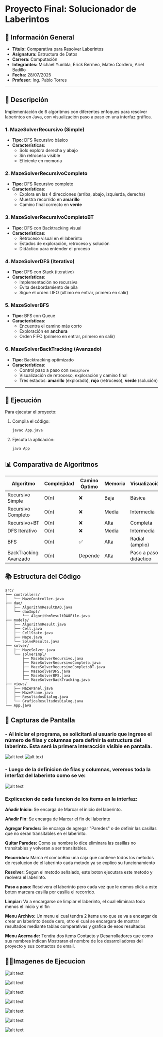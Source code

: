 # Proyecto Final: Solucionador de Laberintos 

## 📌 Información General
- **Título:** Comparativa para Resolver Laberintos  
- **Asignatura:** Estructura de Datos  
- **Carrera:** Computación  
- **Integrantes:** Michael Yumbla, Erick Bermeo, Mateo Cordero, Ariel Badillo  
- **Fecha:** 28/07/2025  
- **Profesor:** Ing. Pablo Torres  

---

## 🧩 Descripción 

Implementación de 6 algoritmos con diferentes enfoques para resolver laberintos en Java, con visualización paso a paso en una interfaz gráfica.

### 1. MazeSolverRecursivo (Simple)
- **Tipo:** DFS Recursivo básico  
- **Características:**
  - Solo explora derecha y abajo  
  - Sin retroceso visible  
  - Eficiente en memoria  

### 2. MazeSolverRecursivoCompleto
- **Tipo:** DFS Recursivo completo  
- **Características:**
  - Explora en las 4 direcciones (arriba, abajo, izquierda, derecha)  
  - Muestra recorrido en **amarillo**  
  - Camino final correcto en **verde**

### 3. MazeSolverRecursivoCompletoBT
- **Tipo:** DFS con Backtracking visual  
- **Características:**
  - Retroceso visual en el laberinto  
  - Estados de exploración, retroceso y solución  
  - Didáctico para entender el proceso  

### 4. MazeSolverDFS (Iterativo)
- **Tipo:** DFS con Stack (iterativo)  
- **Características:**
  - Implementación no recursiva  
  - Evita desbordamiento de pila  
  - Sigue el orden LIFO (último en entrar, primero en salir)  

### 5. MazeSolverBFS
- **Tipo:** BFS con Queue  
- **Características:**
  - Encuentra el camino más corto  
  - Exploración en **anchura**  
  - Orden FIFO (primero en entrar, primero en salir)  

### 6. MazeSolverBackTracking (Avanzado)
- **Tipo:** Backtracking optimizado  
- **Características:**
  - Control paso a paso con `Semaphore`  
  - Visualización de retroceso, exploración y camino final  
  - Tres estados: **amarillo** (explorado), **rojo** (retroceso), **verde** (solución)

---

## 🚀 Ejecución

Para ejecutar el proyecto:

1. Compila el código:
    ```bash
    javac App.java
    ```
2. Ejecuta la aplicación:
    ```bash
    java App
    ```


## 📊 Comparativa de Algoritmos
| Algoritmo             | Complejidad | Camino Óptimo | Memoria | Visualización         |
| --------------------- | ----------- | ------------- | ------- | --------------------- |
| Recursivo Simple      | O(n)        | ❌             | Baja    | Básica                |
| Recursivo Completo    | O(n)        | ❌             | Media   | Intermedia            |
| Recursivo+BT          | O(n)        | ❌             | Alta    | Completa              |
| DFS Iterativo         | O(n)        | ❌             | Media   | Intermedia            |
| BFS                   | O(n)        | ✅             | Alta    | Radial (amplio)       |
| BackTracking Avanzado | O(n)        | Depende       | Alta    | Paso a paso didáctico |


## 📚 Estructura del Código
```plaintext
src/
├── controllers/
│   └── MazeController.java
├── dao/
│   ├── AlgorithmResultDAO.java
│   └── daoImpl/
│       └── AlgorithmResultDAOFile.java
├── models/
│   ├── AlgorithmResult.java
│   ├── Cell.java
│   ├── CellState.java
│   ├── Maze.java
│   └── SolveResults.java
├── solver/
│   ├── MazeSolver.java
│   └── solverImpl/
│       ├── MazeSolverRecursivo.java
│       ├── MazeSolverRecursivoCompleto.java
│       ├── MazeSolverRecursivoCompletoBT.java
│       ├── MazeSolverDFS.java
│       ├── MazeSolverBFS.java
│       └── MazeSolverBackTracking.java
├── views/
│   ├── MazePanel.java
│   ├── MazeFrame.java
│   ├── ResultadosDialog.java
│   └── GraficaResultadosDialog.java
└── App.java

```

## 📸 Capturas de Pantalla

### - Al iniciar el programa, se solicitará al usuario que ingrese el número de filas y columnas para definir la estructura del laberinto. Esta será la primera interacción visible en pantalla.


![alt text](image.png)
![alt text](image-1.png)

### - Luego de la definicion de filas y columnas, veremos toda la interfaz del laberinto como se ve:

![alt text](image-2.png)

### Explicacion de cada funcion de los items en la interfaz:

**Añadir Inicio:** Se encarga de Marcar el inicio del laberinto.

**Añadir Fin:** Se encarga de Marcar el fin del laberinto

**Agregar Paredes:** Se encarga de agregar "Paredes" o de definir las casillas que no seran transitables en el laberinto.

**Quitar Paredes:** Como su nombre lo dice eliminara las casillas no transitables y volveran a ser transitables.

**Recorridos:** Marca el comboBox una caja que contiene todos los metodos de resolucion de el laberinto cada metodo ya se explico su funcionamiento

**Resolver:** Segun el metodo señalado, este boton ejecutara este metodo y reolvera el laberinto.

**Paso a paso:** Resolvera el laberinto pero cada vez que le demos click a este boton marcara casilla por casilla el recorrido.

**Limpiar:** Va a encargarse de limpiar el laberinto, el cual eliminara todo menos el inicio y el fin

**Menu Archivo:** Un menu el cual tendra 2 items uno que se va a encargar de crear un laberinto desde cero, otro el cual se encargara de mostrar resultados mediante tablas comparativas y grafica de esos resultados 

**Menu Acerca de:** Tendra dos items Contacto y Desarrolladores que como sus nombres indican Mostraran el nombre de los desarrolladores del proyecto y sus contactos de email.

## 👨‍💻Imagenes de Ejecucion

![alt text](image-3.png)

![alt text](image-4.png)

![alt text](image-5.png)

![alt text](image-6.png)

![alt text](image-7.png)

![alt text](image-8.png)

![alt text](image-9.png)